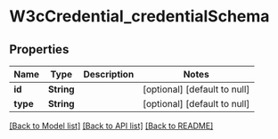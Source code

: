 # W3cCredential_credentialSchema

## Properties

| Name     | Type       | Description | Notes                        |
| -------- | ---------- | ----------- | ---------------------------- |
| **id**   | **String** |             | [optional] [default to null] |
| **type** | **String** |             | [optional] [default to null] |

[[Back to Model list]](../README.md#documentation-for-models) [[Back to API list]](../README.md#documentation-for-api-endpoints) [[Back to README]](../README.md)

